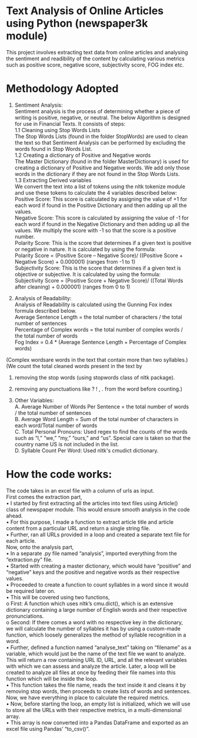 # Text Analysis of Online Articles using Python (newspaper3k module)
This project involves extracting text data from online articles and analysing the sentiment and readibility of the content by calculating various metrics such as positive score, negative score, subjectivity score, FOG index etc.

# Methodology Adopted

1. Sentiment Analysis:<br />
Sentiment analysis is the process of determining whether a piece of writing is positive, negative, or neutral. The below Algorithm is designed for use in Financial Texts. It consists of steps:<br />
1.1	Cleaning using Stop Words Lists<br />
The Stop Words Lists (found in the folder StopWords) are used to clean the text so that Sentiment Analysis can be performed by excluding the words found in Stop Words List. <br />
1.2	Creating a dictionary of Positive and Negative words<br />
The Master Dictionary (found in the folder MasterDictionary) is used for creating a dictionary of Positive and Negative words. We add only those words in the dictionary if they are not found in the Stop Words Lists. <br />
1.3	Extracting Derived variables<br />
We convert the text into a list of tokens using the nltk tokenize module and use these tokens to calculate the 4 variables described below:<br />
Positive Score: This score is calculated by assigning the value of +1 for each word if found in the Positive Dictionary and then adding up all the values.<br />
Negative Score: This score is calculated by assigning the value of -1 for each word if found in the Negative Dictionary and then adding up all the values. We multiply the score with -1 so that the score is a positive number.<br />
Polarity Score: This is the score that determines if a given text is positive or negative in nature. It is calculated by using the formula: <br />
Polarity Score = (Positive Score – Negative Score)/ ((Positive Score + Negative Score) + 0.000001) (ranges from -1 to 1) <br />
Subjectivity Score: This is the score that determines if a given text is objective or subjective. It is calculated by using the formula:<br /> 
Subjectivity Score = (Positive Score + Negative Score)/ ((Total Words after cleaning) + 0.000001) (ranges from 0 to 1) <br />

2. Analysis of Readability:<br />
Analysis of Readability is calculated using the Gunning Fox index formula described below.<br />
Average Sentence Length = the total number of characters / the total number of sentences<br />
Percentage of Complex words = the total number of complex words / the total number of words <br />
Fog Index = 0.4 * (Average Sentence Length + Percentage of Complex words)<br />

(Complex wordsare words in the text that contain more than two syllables.)<br />
(We count the total cleaned words present in the text by <br />
1.	removing the stop words (using stopwords class of nltk package).<br />
2.	removing any punctuations like ? ! , . from the word before counting.)<br />

3. Other Variables:<br />
   A. Average Number of Words Per Sentence = the total number of words / the total number of sentences<br />
   B. Average Word Length = Sum of the total number of characters in each word/Total number of words<br />
   C. Total Personal Pronouns: Used regex to find the counts of the words such as “I,” “we,” “my,” “ours,” and “us”. Special care is taken so that the country name US is not included in the list.<br />
   D. Syllable Count Per Word: Used nltk's cmudict dictionary.<br />

# How the code works:<br />
The code takes in an excel file with a column of urls as input.<br />
First comes the extraction part,<br />
•	I started by first extracting all the articles into text files using Article() class of newspaper module. This would ensure smooth analysis in the code ahead.<br />
•	For this purpose, I made a function to extract article title and article content from a particular URL and return a single string file.<br />
•	Further, ran all URLs provided in a loop and created a separate text file for each article.<br />
Now, onto the analysis part,<br />
•	In a separate .py file named “analysis”, imported everything from the “extraction.py” file.<br />
•	Started with creating a master dictionary, which would have “positive” and “negative” keys and the positive and negative words as their respective values.<br />
•	Proceeded to create a function to count syllables in a word since it would be required later on.<br />
•	This will be covered using two functions,<br />
  o	First: A function which uses nltk’s cmu.dict(), which is an extensive dictionary containing a large number of English words and their respective pronunciations.<br />
  o	Second: If there comes a word with no respective key in the dictionary, we will calculate the number of syllables it has by using a custom-made function, which loosely generalizes the method of syllable recognition in a word.<br />
•	Further, defined a function named “analyse_text” taking on “filename” as a variable, which would just be the name of the text file we want to analyze. This will return a row containing URL ID, URL, and all the relevant variables with which we can assess and analyze the article. Later, a loop will be created to analyze all files at once by feeding their file names into this function which will be inside the loop.<br />
•	 This function takes the file name, reads the text inside it and cleans it by removing stop words, then proceeds to create lists of words and sentences. Now, we have everything in place to calculate the required metrics.<br />
•	Now, before starting the loop, an empty list is initialized, which we will use to store all the URLs with their respective metrics, in a multi-dimensional array.<br />
•	This array is now converted into a Pandas DataFrame and exported as an excel file using Pandas’ “to_csv()”. <br />

